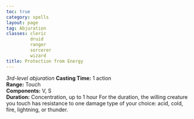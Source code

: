 ```yaml
---
toc: true
category: spells
layout: page
tag: Abjuration
classes: cleric
         druid
         ranger
         sorcerer
         wizard
title: Protection from Energy 
---
```

_3rd-level abjuration_ 
**Casting Time:** 1 action    
**Range:** Touch    
**Components:** V, S    
**Duration:** Concentration, up to 1 hour 
For the duration, the willing creature you touch has resistance to one damage type of your choice: acid, cold, fire, lightning, or thunder. 